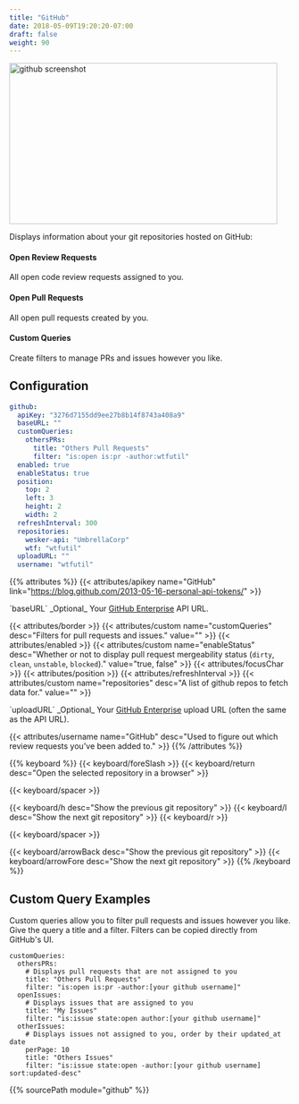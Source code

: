 ```yaml
---
title: "GitHub"
date: 2018-05-09T19:20:20-07:00
draft: false
weight: 90
---
```


<img class="screenshot" src="/imgs/modules/github.png" width="480" height="288" alt="github screenshot" />

Displays information about your git repositories hosted on GitHub:

#### Open Review Requests

All open code review requests assigned to you.

#### Open Pull Requests

All open pull requests created by you.

#### Custom Queries

Create filters to manage PRs and issues however you like.

## Configuration

```yaml
github:
  apiKey: "3276d7155dd9ee27b8b14f8743a408a9"
  baseURL: ""
  customQueries:
    othersPRs:
      title: "Others Pull Requests"
      filter: "is:open is:pr -author:wtfutil"
  enabled: true
  enableStatus: true
  position:
    top: 2
    left: 3
    height: 2
    width: 2
  refreshInterval: 300
  repositories:
    wesker-api: "UmbrellaCorp"
    wtf: "wtfutil"
  uploadURL: ""
  username: "wtfutil"
```

{{% attributes %}}
  {{< attributes/apikey name="GitHub" link="https://blog.github.com/2013-05-16-personal-api-tokens/" >}}

  <tr>
    <td>`baseURL`</td>
    <td>_Optional_ Your <a href="https://developer.github.com/enterprise/2.13/v3/enterprise-admin/">GitHub Enterprise</a> API URL.</td>
  </tr>

  {{< attributes/border >}}
  {{< attributes/custom name="customQueries" desc="Filters for pull requests and issues." value="" >}}
  {{< attributes/enabled >}}
  {{< attributes/custom name="enableStatus" desc="Whether or not to display pull request mergeability status (`dirty`, `clean`, `unstable`, `blocked`)." value="true, false" >}}
  {{< attributes/focusChar >}}
  {{< attributes/position >}}
  {{< attributes/refreshInterval >}}
  {{< attributes/custom name="repositories" desc="A list of github repos to fetch data for." value="" >}}

  <tr>
    <td>`uploadURL`</td>
    <td>_Optional_ Your <a href="https://developer.github.com/enterprise/2.13/v3/enterprise-admin/">GitHub Enterprise</a> upload URL (often the same as the API URL).</td>
    <td></td>
  </tr>

  {{< attributes/username name="GitHub" desc="Used to figure out which review requests you've been added to." >}}
{{% /attributes %}}

{{% keyboard %}}
  {{< keyboard/foreSlash >}}
  {{< keyboard/return desc="Open the selected repository in a browser" >}}

  {{< keyboard/spacer >}}

  {{< keyboard/h desc="Show the previous git repository" >}}
  {{< keyboard/l desc="Show the next git repository" >}}
  {{< keyboard/r >}}

  {{< keyboard/spacer >}}

  {{< keyboard/arrowBack desc="Show the previous git repository" >}}
  {{< keyboard/arrowFore desc="Show the next git repository" >}}
{{% /keyboard %}}

## Custom Query Examples

Custom queries allow you to filter pull requests and issues however you like. Give the query a 
title and a filter. Filters can be copied directly from GitHub's UI.

```
customQueries:
  othersPRs:
    # Displays pull requests that are not assigned to you
    title: "Others Pull Requests"
    filter: "is:open is:pr -author:[your github username]"
  openIssues:
    # Displays issues that are assigned to you
    title: "My Issues"
    filter: "is:issue state:open author:[your github username]"
  otherIssues:
    # Displays issues not assigned to you, order by their updated_at date
    perPage: 10
    title: "Others Issues"
    filter: "is:issue state:open -author:[your github username] sort:updated-desc"
```

{{% sourcePath module="github" %}}
